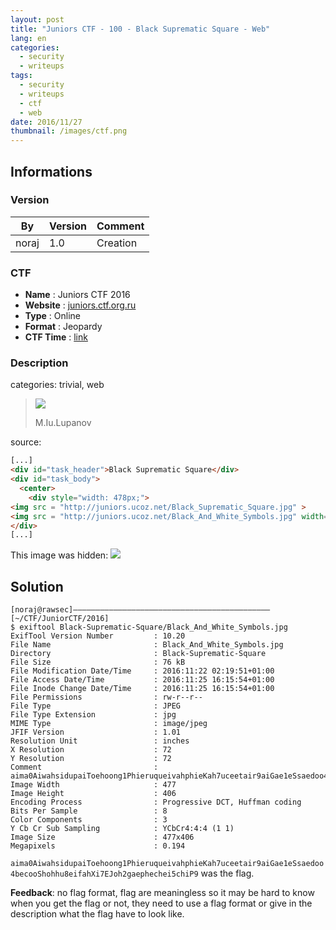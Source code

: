 ```yaml
---
layout: post
title: "Juniors CTF - 100 - Black Suprematic Square - Web"
lang: en
categories:
  - security
  - writeups
tags:
  - security
  - writeups
  - ctf
  - web
date: 2016/11/27
thumbnail: /images/ctf.png
---
```

## Informations

### Version

| By    | Version | Comment
| ---   | ---     | ---
| noraj | 1.0     | Creation

### CTF

- **Name** : Juniors CTF 2016
- **Website** : [juniors.ctf.org.ru](https://juniors.ctf.org.ru/)
- **Type** : Online
- **Format** : Jeopardy
- **CTF Time** : [link](https://ctftime.org/event/391)

### Description

categories: trivial, web

> ![](http://i.imgur.com/8QgIphK.jpg)
>
>  M.Iu.Lupanov

source:

```html
[...]
<div id="task_header">Black Suprematic Square</div>
<div id="task_body">
  <center>
    <div style="width: 478px;">
<img src = "http://juniors.ucoz.net/Black_Suprematic_Square.jpg" >
<img src = "http://juniors.ucoz.net/Black_And_White_Symbols.jpg" width=0>
</div>
[...]
```

This image was hidden: ![](http://juniors.ucoz.net/Black_And_White_Symbols.jpg)

## Solution

```
[noraj@rawsec]––––––––––––––––––––––––––––––––––––––––––––[~/CTF/JuniorCTF/2016]
$ exiftool Black-Suprematic-Square/Black_And_White_Symbols.jpg
ExifTool Version Number         : 10.20
File Name                       : Black_And_White_Symbols.jpg
Directory                       : Black-Suprematic-Square
File Size                       : 76 kB
File Modification Date/Time     : 2016:11:22 02:19:51+01:00
File Access Date/Time           : 2016:11:25 16:15:54+01:00
File Inode Change Date/Time     : 2016:11:25 16:15:54+01:00
File Permissions                : rw-r--r--
File Type                       : JPEG
File Type Extension             : jpg
MIME Type                       : image/jpeg
JFIF Version                    : 1.01
Resolution Unit                 : inches
X Resolution                    : 72
Y Resolution                    : 72
Comment                         : aima0AiwahsidupaiToehoong1PhieruqueivahphieKah7uceetair9aiGae1eSsaedoo4becooShohhu8eifahXi7EJoh2gaephechei5chiP9
Image Width                     : 477
Image Height                    : 406
Encoding Process                : Progressive DCT, Huffman coding
Bits Per Sample                 : 8
Color Components                : 3
Y Cb Cr Sub Sampling            : YCbCr4:4:4 (1 1)
Image Size                      : 477x406
Megapixels                      : 0.194
```

`aima0AiwahsidupaiToehoong1PhieruqueivahphieKah7uceetair9aiGae1eSsaedoo4becooShohhu8eifahXi7EJoh2gaephechei5chiP9` was the flag.

**Feedback**: no flag format, flag are meaningless so it may be hard to know when you get the flag or not, they need to use a flag format or give in the description what the flag have to look like.
